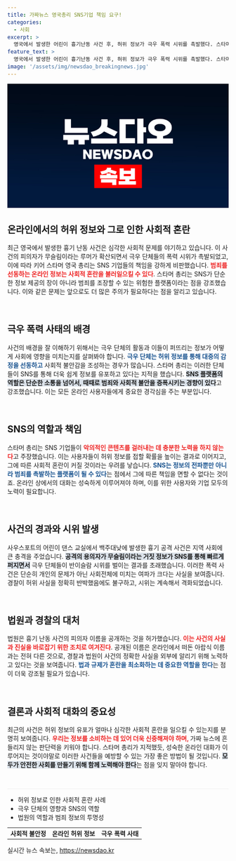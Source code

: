 ```yaml
---
title: 가짜뉴스 영국총리 SNS기업 책임 요구!
categories:
  - 사회
excerpt: >
  영국에서 발생한 어린이 흉기난동 사건 후, 허위 정보가 극우 폭력 시위를 촉발했다. 스타머 총리는 SNS 기업의 책임을 강조하며 온라인의 폭력적 선동을 강하게 비판했다. 가짜뉴스의 피해가 커지며 사회적 혼란이 심화되고 있다.
feature_text: >
  영국에서 발생한 어린이 흉기난동 사건 후, 허위 정보가 극우 폭력 시위를 촉발했다. 스타머 총리는 SNS 기업의 책임을 강조하며 온라인의 폭력적 선동을 강하게 비판했다. 가짜뉴스의 피해가 커지며 사회적 혼란이 심화되고 있다.
image: '/assets/img/newsdao_breakingnews.jpg'
---
```


<p><img src="/assets/img/newsdao_breakingnews.jpg" alt="ranknews 속보" /></p>

<h2 data-ke-size="size26">온라인에서의 허위 정보와 그로 인한 사회적 혼란</h2>

<p data-ke-size="size16">최근 영국에서 발생한 흉기 난동 사건은 심각한 사회적 문제를 야기하고 있습니다. 이 사건의 피의자가 무슬림이라는 루머가 확산되면서 극우 단체들의 폭력 시위가 촉발되었고, 이에 따라 키어 스타머 영국 총리는 SNS 기업들의 책임을 강하게 비판했습니다. <b><span style="color: #ee2323;">범죄를 선동하는 온라인 정보는 사회적 혼란을 불러일으킬 수 있다</span></b>. 스타머 총리는 SNS가 단순한 정보 제공의 장이 아니라 범죄를 조장할 수 있는 위험한 플랫폼이라는 점을 강조했습니다. 이와 같은 문제는 앞으로도 더 많은 주의가 필요하다는 점을 알리고 있습니다.</p>

<p data-ke-size="size16">&nbsp;</p>

<h2 data-ke-size="size26">극우 폭력 사태의 배경</h2>

<p data-ke-size="size16">사건의 배경을 잘 이해하기 위해서는 극우 단체의 활동과 이들이 퍼뜨리는 정보가 어떻게 사회에 영향을 미치는지를 살펴봐야 합니다. <b><span style="color: #1a5490;">극우 단체는 허위 정보를 통해 대중의 감정을 선동하고</span></b> 사회적 불안감을 조성하는 경우가 많습니다. 스타머 총리는 이러한 단체들이 SNS를 통해 더욱 쉽게 정보를 유포하고 있다는 지적을 했습니다. <b><span style="background-color: #21538527;">SNS 플랫폼의 역할은 단순한 소통을 넘어서, 때때로 범죄와 사회적 불안을 증폭시키는 경향이 있다</span></b>고 강조했습니다. 이는 모든 온라인 사용자들에게 중요한 경각심을 주는 부분입니다.</p>

<p data-ke-size="size16">&nbsp;</p>

<h2 data-ke-size="size26">SNS의 역할과 책임</h2>

<p data-ke-size="size16">스타머 총리는 SNS 기업들이 <b><span style="color: #ee2323;">악의적인 콘텐츠를 걸러내는 데 충분한 노력을 하지 않는다</span></b>고 주장했습니다. 이는 사용자들이 허위 정보를 접할 확률을 높이는 결과로 이어지고, 그에 따른 사회적 혼란이 커질 것이라는 우려를 낳습니다. <b><span style="color: #1a5490;">SNS는 정보의 전파뿐만 아니라 범죄를 촉발하는 플랫폼이 될 수 있다</span></b>는 점에서 그에 따른 책임을 면할 수 없다는 것이죠. 온라인 상에서의 대화는 성숙하게 이루어져야 하며, 이를 위한 사용자와 기업 모두의 노력이 필요합니다.</p>

<p data-ke-size="size16">&nbsp;</p>

<h2 data-ke-size="size26">사건의 경과와 시위 발생</h2>

<p data-ke-size="size16">사우스포트의 어린이 댄스 교실에서 백주대낮에 발생한 흉기 공격 사건은 지역 사회에 큰 충격을 주었습니다. <b><span style="background-color: #21538527;">공격의 용의자가 무슬림이라는 거짓 정보가 SNS를 통해 빠르게 퍼지면서</span></b> 극우 단체들이 반이슬람 시위를 벌이는 결과를 초래했습니다. 이러한 폭력 사건은 단순히 개인의 문제가 아닌 사회전체에 미치는 여파가 크다는 사실을 보여줍니다. 경찰이 허위 사실을 정확히 반박했음에도 불구하고, 시위는 계속해서 격화되었습니다.</p>

<p data-ke-size="size16">&nbsp;</p>

<h2 data-ke-size="size26">법원과 경찰의 대처</h2>

<p data-ke-size="size16">법원은 흉기 난동 사건의 피의자 이름을 공개하는 것을 허가했습니다. <b><span style="color: #ee2323;">이는 사건의 사실과 진실을 바로잡기 위한 조치로 여겨진다</span></b>. 공개된 이름은 온라인에서 떠돈 아랍식 이름과는 전혀 다른 것으로, 경찰과 법원이 사건의 정확한 사실을 외부에 알리기 위해 노력하고 있다는 것을 보여줍니다. <b><span style="color: #1a5490;">법과 규제가 혼란을 최소화하는 데 중요한 역할을 한다</span></b>는 점이 더욱 강조될 필요가 있습니다.</p>

<p data-ke-size="size16">&nbsp;</p>

<h2 data-ke-size="size26">결론과 사회적 대화의 중요성</h2>

<p data-ke-size="size16">최근의 사건은 허위 정보의 유포가 얼마나 심각한 사회적 혼란을 일으킬 수 있는지를 분명히 보여줍니다. <b><span style="color: #ee2323;">우리는 정보를 소비하는 데 있어 더욱 신중해져야 하며, </span></b>가짜 뉴스에 흔들리지 않는 판단력을 키워야 합니다. 스타머 총리가 지적했듯, 성숙한 온라인 대화가 이루어지는 것이야말로 이러한 사건들을 예방할 수 있는 가장 좋은 방법이 될 것입니다. <b><span style="background-color: #21538527;">모두가 안전한 사회를 만들기 위해 함께 노력해야 한다</span></b>는 점을 잊지 말아야 합니다.</p>

<p data-ke-size="size16">&nbsp;</p>

<hr style="height: 1px; border: 0; background: #eee;"/>

<ul>
    <li>허위 정보로 인한 사회적 혼란 사례</li>
    <li>극우 단체의 영향과 SNS의 역할</li>
    <li>법원의 역할과 범죄 정보의 투명성</li>
</ul>

<table>
    <tr>
        <td style="text-align: center; height: 17px;"><b>사회적 불안정</b></td>
        <td style="text-align: center; height: 17px;"><b>온라인 허위 정보</b></td>
        <td style="text-align: center; height: 17px;"><b>극우 폭력 사태</b></td>
    </tr>
</table>
실시간 뉴스 속보는, <a href="https://newsdao.kr" rel="dofollow">https://newsdao.kr</a>


